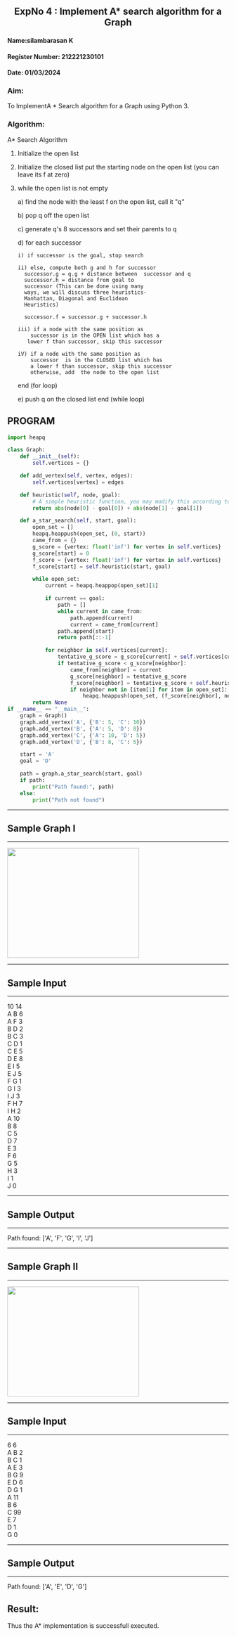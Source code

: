 <h2 align = center>ExpNo 4 : Implement A* search algorithm for a Graph</h2> 
<h4>Name:silambarasan K</h4>
<h4>Register Number: 212221230101</h4>
<h4>Date: 01/03/2024
<H3>Aim:</H3>
<p>To ImplementA * Search algorithm for a Graph using Python 3.</p>
<H3>Algorithm:</H3>

A* Search Algorithm
1.  Initialize the open list
2.  Initialize the closed list
    put the starting node on the open 
    list (you can leave its f at zero)

3.  while the open list is not empty

    a) find the node with the least f on 
       the open list, call it "q"

    b) pop q off the open list
  
    c) generate q's 8 successors and set their 
       parents to q
   
    d) for each successor
    
        i) if successor is the goal, stop search
        
        ii) else, compute both g and h for successor
          successor.g = q.g + distance between  successor and q
          successor.h = distance from goal to 
          successor (This can be done using many 
          ways, we will discuss three heuristics- 
          Manhattan, Diagonal and Euclidean 
          Heuristics)
          
          successor.f = successor.g + successor.h

        iii) if a node with the same position as 
            successor is in the OPEN list which has a 
           lower f than successor, skip this successor

        iV) if a node with the same position as 
            successor  is in the CLOSED list which has
            a lower f than successor, skip this successor
            otherwise, add  the node to the open list
     end (for loop)
  
    e) push q on the closed list
    end (while loop)

<h2>PROGRAM</h2>


```python 
import heapq

class Graph:
    def __init__(self):
        self.vertices = {}

    def add_vertex(self, vertex, edges):
        self.vertices[vertex] = edges

    def heuristic(self, node, goal):
        # A simple heuristic function, you may modify this according to your problem
        return abs(node[0] - goal[0]) + abs(node[1] - goal[1])

    def a_star_search(self, start, goal):
        open_set = []
        heapq.heappush(open_set, (0, start))
        came_from = {}
        g_score = {vertex: float('inf') for vertex in self.vertices}
        g_score[start] = 0
        f_score = {vertex: float('inf') for vertex in self.vertices}
        f_score[start] = self.heuristic(start, goal)

        while open_set:
            current = heapq.heappop(open_set)[1]

            if current == goal:
                path = []
                while current in came_from:
                    path.append(current)
                    current = came_from[current]
                path.append(start)
                return path[::-1]

            for neighbor in self.vertices[current]:
                tentative_g_score = g_score[current] + self.vertices[current][neighbor]
                if tentative_g_score < g_score[neighbor]:
                    came_from[neighbor] = current
                    g_score[neighbor] = tentative_g_score
                    f_score[neighbor] = tentative_g_score + self.heuristic(neighbor, goal)
                    if neighbor not in [item[1] for item in open_set]:
                        heapq.heappush(open_set, (f_score[neighbor], neighbor))
        return None
if __name__ == "__main__":
    graph = Graph()
    graph.add_vertex('A', {'B': 5, 'C': 10})
    graph.add_vertex('B', {'A': 5, 'D': 8})
    graph.add_vertex('C', {'A': 10, 'D': 5})
    graph.add_vertex('D', {'B': 8, 'C': 5})

    start = 'A'
    goal = 'D'

    path = graph.a_star_search(start, goal)
    if path:
        print("Path found:", path)
    else:
        print("Path not found")

```

<hr>
<h2>Sample Graph I</h2>
<hr>
<img src="https://github.com/natsaravanan/19AI405FUNDAMENTALSOFARTIFICIALINTELLIGENCE/assets/87870499/b1377c3f-011a-4c0f-a843-516842ae056a" width="300" height="250">
<hr>
<h2>Sample Input</h2>
<hr>
10 14 <br>
A B 6 <br>
A F 3 <br>
B D 2 <br>
B C 3 <br>
C D 1 <br>
C E 5 <br>
D E 8 <br>
E I 5 <br>
E J 5 <br>
F G 1 <br>
G I 3 <br>
I J 3 <br>
F H 7 <br>
I H 2 <br>
A 10 <br>
B 8 <br>
C 5 <br>
D 7 <br>
E 3 <br>
F 6 <br>
G 5 <br>
H 3 <br>
I 1 <br>
J 0 <br>
<hr>
<h2>Sample Output</h2>
<hr>
Path found: ['A', 'F', 'G', 'I', 'J']


<hr>
<h2>Sample Graph II</h2>
<hr>

<img src="https://github.com/natsaravanan/19AI405FUNDAMENTALSOFARTIFICIALINTELLIGENCE/assets/87870499/acbb09cb-ed39-48e5-a59b-2f8d61b978a3" width="300" height="250">

<hr>
<h2>Sample Input</h2>
<hr>
6 6 <br>
A B 2 <br>
B C 1 <br>
A E 3 <br>
B G 9 <br>
E D 6 <br>
D G 1 <br>
A 11 <br>
B 6 <br>
C 99 <br>
E 7 <br>
D 1 <br>
G 0 <br>
<hr>
<h2>Sample Output</h2>
<hr>
Path found: ['A', 'E', 'D', 'G']


## Result:
Thus the A* implementation is successfull executed.
